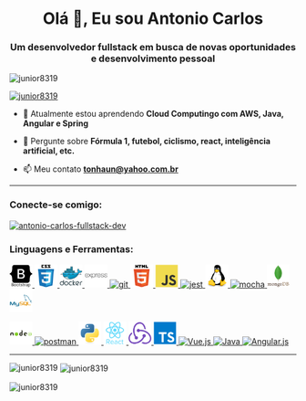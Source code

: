 <h1 align="center">Olá 👋, Eu sou Antonio Carlos</h1>
<h3 align="center">Um desenvolvedor fullstack em busca de novas oportunidades e desenvolvimento pessoal</h3>

<p align="left"> <img src="https://komarev.com/ghpvc/?username=junior8319&label=Profile%20views&color=0e75b6&style=flat" alt="junior8319" /> </p>

<p align="left"> <a href="https://github.com/ryo-ma/github-profile-trophy"><img src="https://github-profile-trophy.vercel.app/?username=junior8319" alt="junior8319" /></a> </p>

- 🌱 Atualmente estou aprendendo **Cloud Computingo com AWS, Java, Angular e Spring**

- 💬 Pergunte sobre **Fórmula 1, futebol, ciclismo, react, inteligência artificial, etc.**

- 📫 Meu contato **tonhaun@yahoo.com.br**

-----

<h3 align="left">Conecte-se comigo:</h3>
<p align="left">
<a href="https://linkedin.com/in/antonio-carlos-fullstack-dev" target="blank"><img align="center" src="https://raw.githubusercontent.com/rahuldkjain/github-profile-readme-generator/master/src/images/icons/Social/linked-in-alt.svg" alt="antonio-carlos-fullstack-dev" height="30" width="40" /></a>
</p>

<h3 align="left">Linguagens e Ferramentas:</h3>
<p align="left"> <a href="https://getbootstrap.com" target="_blank" rel="noreferrer"> <img src="https://raw.githubusercontent.com/devicons/devicon/master/icons/bootstrap/bootstrap-plain-wordmark.svg" alt="bootstrap" width="40" height="40"/> </a> <a href="https://www.w3schools.com/css/" target="_blank" rel="noreferrer"> <img src="https://raw.githubusercontent.com/devicons/devicon/master/icons/css3/css3-original-wordmark.svg" alt="css3" width="40" height="40"/> </a> <a href="https://www.docker.com/" target="_blank" rel="noreferrer"> <img src="https://raw.githubusercontent.com/devicons/devicon/master/icons/docker/docker-original-wordmark.svg" alt="docker" width="40" height="40"/> </a> <a href="https://expressjs.com" target="_blank" rel="noreferrer"> <img src="https://raw.githubusercontent.com/devicons/devicon/master/icons/express/express-original-wordmark.svg" alt="express" width="40" height="40"/> </a> <a href="https://git-scm.com/" target="_blank" rel="noreferrer"> <img src="https://www.vectorlogo.zone/logos/git-scm/git-scm-icon.svg" alt="git" width="40" height="40"/> </a> <a href="https://www.w3.org/html/" target="_blank" rel="noreferrer"> <img src="https://raw.githubusercontent.com/devicons/devicon/master/icons/html5/html5-original-wordmark.svg" alt="html5" width="40" height="40"/> </a> <a href="https://developer.mozilla.org/en-US/docs/Web/JavaScript" target="_blank" rel="noreferrer"> <img src="https://raw.githubusercontent.com/devicons/devicon/master/icons/javascript/javascript-original.svg" alt="javascript" width="40" height="40"/> </a> <a href="https://jestjs.io" target="_blank" rel="noreferrer"> <img src="https://www.vectorlogo.zone/logos/jestjsio/jestjsio-icon.svg" alt="jest" width="40" height="40"/> </a> <a href="https://www.linux.org/" target="_blank" rel="noreferrer"> <img src="https://raw.githubusercontent.com/devicons/devicon/master/icons/linux/linux-original.svg" alt="linux" width="40" height="40"/> </a>
<a href="https://mochajs.org" target="_blank" rel="noreferrer"> <img src="https://www.vectorlogo.zone/logos/mochajs/mochajs-icon.svg" alt="mocha" width="40" height="40"/> </a>
<a href="https://www.mongodb.com/" target="_blank" rel="noreferrer"> <img src="https://raw.githubusercontent.com/devicons/devicon/master/icons/mongodb/mongodb-original-wordmark.svg" alt="mongodb" width="40" height="40"/> </a>
<a href="https://www.mysql.com/" target="_blank" rel="noreferrer"> <img src="https://raw.githubusercontent.com/devicons/devicon/master/icons/mysql/mysql-original-wordmark.svg" alt="mysql" width="40" height="40"/> </a> 
</p>
<p>
<a href="https://nodejs.org" target="_blank" rel="noreferrer"> <img src="https://raw.githubusercontent.com/devicons/devicon/master/icons/nodejs/nodejs-original-wordmark.svg" alt="nodejs" width="40" height="40"/> </a> <a href="https://postman.com" target="_blank" rel="noreferrer"> <img src="https://www.vectorlogo.zone/logos/getpostman/getpostman-icon.svg" alt="postman" width="40" height="40"/> </a> <a href="https://www.python.org" target="_blank" rel="noreferrer"> <img src="https://raw.githubusercontent.com/devicons/devicon/master/icons/python/python-original.svg" alt="python" width="40" height="40"/> </a> <a href="https://reactjs.org/" target="_blank" rel="noreferrer"> <img src="https://raw.githubusercontent.com/devicons/devicon/master/icons/react/react-original-wordmark.svg" alt="react" width="40" height="40"/> </a> <a href="https://redux.js.org" target="_blank" rel="noreferrer"> <img src="https://raw.githubusercontent.com/devicons/devicon/master/icons/redux/redux-original.svg" alt="redux" width="40" height="40"/> </a> <a href="https://www.typescriptlang.org/" target="_blank" rel="noreferrer"> <img src="https://raw.githubusercontent.com/devicons/devicon/master/icons/typescript/typescript-original.svg" alt="typescript" width="40" height="40"/> </a>
<a href="https://vuejs.org/" target="_blank" rel="noreferrer"> <img src="https://vuejs.org/images/logo.png" alt="Vue.js" width="40" height="40"/> </a>
<a href="https://dev.java/learn/getting-started/" target="_blank" rel="noreferrer"> <img src="https://encrypted-tbn0.gstatic.com/images?q=tbn:ANd9GcRsthNyW53XERAjif9rM0rAKjO46LGnogEQLQ&usqp=CAU" alt="Java" width="40" height="40"/> </a>
<a href="https://angular.io/start" target="_blank" rel="noreferrer"><img src="https://user-images.githubusercontent.com/27576399/232158378-9fadb6b4-fb2c-40aa-bc77-fe35e4030173.png" alt="Angular.js" width="40" height="40"/></a>
</p>

-----

<p><img align="left" src="https://github-readme-stats-sigma-five.vercel.app/api/top-langs?username=junior8319&theme=nord&show_icons=true&locale=pt-br" alt="junior8319" /></p>

<p>&nbsp;<img align="center" src="https://github-readme-stats-sigma-five.vercel.app/api?username=junior8319&theme=nord&show_icons=true&locale=pt-br" alt="junior8319" /></p>

<p><img align="center" src="https://github-readme-streak-stats.herokuapp.com/?user=junior8319&locale=pt-br" alt="junior8319" /></p>

